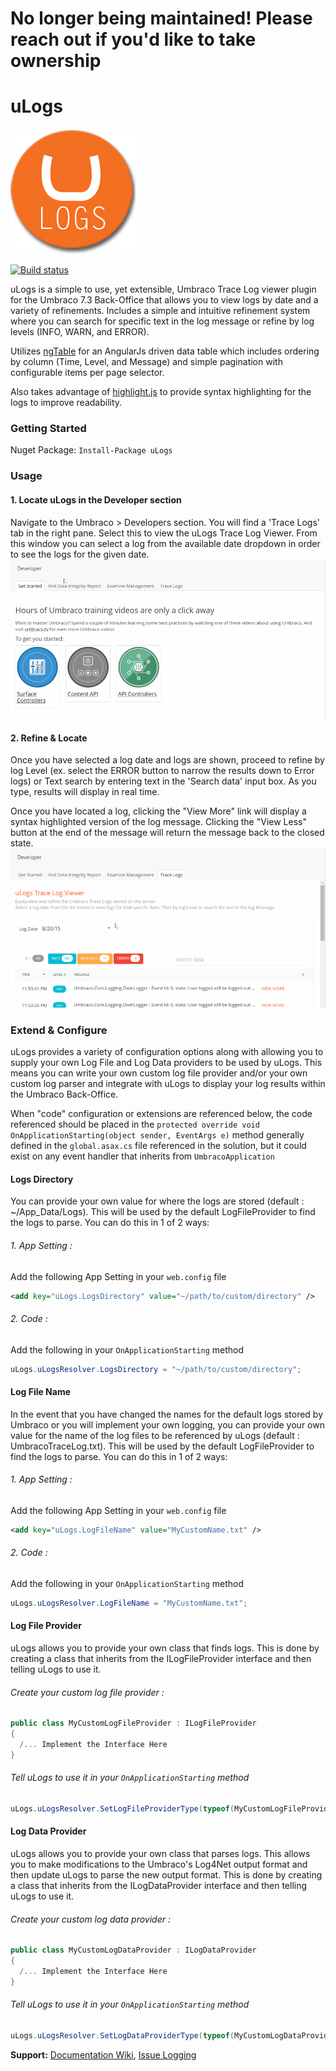 # No longer being maintained! Please reach out if you'd like to take ownership

# uLogs

![Logo][logoImage]

[![Build status](https://img.shields.io/appveyor/ci/wkallhof/ulogs/master.svg)](https://ci.appveyor.com/project/wkallhof/ulogs/branch/master)

uLogs is a simple to use, yet extensible, Umbraco Trace Log viewer plugin for the Umbraco 7.3 Back-Office that allows you to view logs by date and a variety of refinements. Includes a simple and intuitive refinement system where you can search for specific text in the log message or refine by log levels (INFO, WARN, and ERROR). 

Utilizes [ngTable][ngTableLink] for an AngularJs driven data table which includes ordering by column (Time, Level, and Message) and simple pagination with configurable items per page selector. 

Also takes advantage of [highlight.js][highlightJsLink] to provide syntax highlighting for the logs to improve readability. 

### Getting Started ###

Nuget Package: ` Install-Package uLogs `

### Usage ###

#### 1. Locate uLogs in the Developer section ####
Navigate to the Umbraco > Developers section. You will find a 'Trace Logs' tab in the right pane. Select this to view the uLogs Trace Log Viewer. From this window you can select a log from the available date dropdown in order to see the logs for the given date.
![Go to Umbraco > Developers > Trace Logs][introImage]

#### 2. Refine & Locate ####
Once you have selected a log date and logs are shown, proceed to refine by log Level (ex. select the ERROR button to narrow the results down to Error logs) or Text search by entering text in the 'Search data' input box. As you type, results will display in real time. 

Once you have located a log, clicking the "View More" link will display a syntax highlighted version of the log message. Clicking the "View Less" button at the end of the message will return the message back to the closed state.
![Refine by Log Level, Text Search, and Pagination][usageImage]


### Extend & Configure ###
uLogs provides a variety of configuration options along with allowing you to supply your own Log File and Log Data providers to be used by uLogs. This means you can write your own custom log file provider and/or your own custom log parser and integrate with uLogs to display your log results within the Umbraco Back-Office.

When "code" configuration or extensions are referenced below, the code referenced should be placed in the `protected override void OnApplicationStarting(object sender, EventArgs e)` method generally defined in the `global.asax.cs` file referenced in the solution, but it could exist on any event handler that inherits from `UmbracoApplication`

#### Logs Directory ####
You can provide your own value for where the logs are stored (default : ~/App_Data/Logs). This will be used by the default LogFileProvider to find the logs to parse. You can do this in 1 of 2 ways:
###### 1. App Setting : ######
Add the following App Setting in your `web.config` file
```xml
<add key="uLogs.LogsDirectory" value="~/path/to/custom/directory" />
```
###### 2. Code : ######
Add the following in your `OnApplicationStarting` method
```cs
uLogs.uLogsResolver.LogsDirectory = "~/path/to/custom/directory";
```

#### Log File Name ####
In the event that you have changed the names for the default logs stored by Umbraco or you will implement your own logging, you can provide your own value for the name of the log files to be referenced by uLogs (default : UmbracoTraceLog.txt). This will be used by the default LogFileProvider to find the logs to parse. You can do this in 1 of 2 ways:
###### 1. App Setting : ######
Add the following App Setting in your `web.config` file
```xml
<add key="uLogs.LogFileName" value="MyCustomName.txt" />
```
###### 2. Code : ######
Add the following in your `OnApplicationStarting` method
```cs
uLogs.uLogsResolver.LogFileName = "MyCustomName.txt";
```

#### Log File Provider ####
uLogs allows you to provide your own class that finds logs. This is done by creating a class that inherits from the ILogFileProvider interface and then telling uLogs to use it. 

###### Create your custom log file provider : ######
```cs
public class MyCustomLogFileProvider : ILogFileProvider
{
  /... Implement the Interface Here
}
```
###### Tell uLogs to use it in your `OnApplicationStarting` method ######
```cs
uLogs.uLogsResolver.SetLogFileProviderType(typeof(MyCustomLogFileProvider));
```

#### Log Data Provider ####
uLogs allows you to provide your own class that parses logs. This allows you to make modifications to the Umbraco's Log4Net output format and then update uLogs to parse the new output format. This is done by creating a class that inherits from the ILogDataProvider interface and then telling uLogs to use it.

###### Create your custom log data provider : ######
```cs
public class MyCustomLogDataProvider : ILogDataProvider
{
  /... Implement the Interface Here
}
```
###### Tell uLogs to use it in your `OnApplicationStarting` method ######
```cs
uLogs.uLogsResolver.SetLogDataProviderType(typeof(MyCustomLogDataProvider));
```


__Support:__ [Documentation Wiki](https://github.com/wkallhof/uLogs/wiki), [Issue Logging](https://github.com/wkallhof/uLogs/issues)

[ngTableLink]: https://github.com/esvit/ng-table
[highlightJsLink]: https://github.com/isagalaev/highlight.js
[logoImage]: package/uLogsLogo.png  "Logo"
[introImage]: package/Intro.gif  "Intro"
[usageImage]: package/Usage.gif  "Usage"
